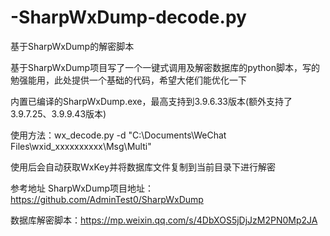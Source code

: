 # -SharpWxDump-decode.py
基于SharpWxDump的解密脚本

基于SharpWxDump项目写了一个一键式调用及解密数据库的python脚本，写的勉强能用，此处提供一个基础的代码，希望大佬们能优化一下

内置已编译的SharpWxDump.exe，最高支持到3.9.6.33版本(额外支持了3.9.7.25、3.9.9.43版本)

使用方法：wx_decode.py -d "C:\Documents\WeChat Files\wxid_xxxxxxxxxx\Msg\Multi"

使用后会自动获取WxKey并将数据库文件复制到当前目录下进行解密


参考地址
SharpWxDump项目地址：https://github.com/AdminTest0/SharpWxDump

数据库解密脚本：https://mp.weixin.qq.com/s/4DbXOS5jDjJzM2PN0Mp2JA
